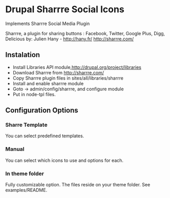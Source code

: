 # Drupal Sharrre Social Icons
 
 Implements Sharrre Social Media Plugin 
 
 Sharrre, a plugin for sharing buttons : Facebook, Twitter, Google Plus, Digg, Delicious
 by: Julien Hany - http://hany.fr/
 http://sharrre.com/

## Instalation

- Install Libraries API module,http://drupal.org/project/libraries
- Download Sharrre from http://sharrre.com/ 
- Copy Sharrre plugin files in sites/all/libraries/sharrre
- Install and enable sharrre module
- Goto -> admin/config/sharrre, and configure module
- Put  <?php print render($sharrre_icons);?> in node-tpl files.

## Configuration Options

### Sharre Template

  You can select predefined templates.

### Manual

 You can select which icons to use and options for each.

### In theme folder

 Fully customizable option.
 The files reside on your theme folder.
 See examples/README. 
 

 
 

